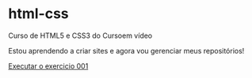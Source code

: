 # html-css
 Curso de HTML5 e CSS3 do Cursoem vídeo

 Estou aprendendo a criar sites e agora vou gerenciar meus repositórios!

<a href="https://maiaraf.github.io/html-css/exercicios/ex001/" target="blank">Executar o exercicio 001</a>